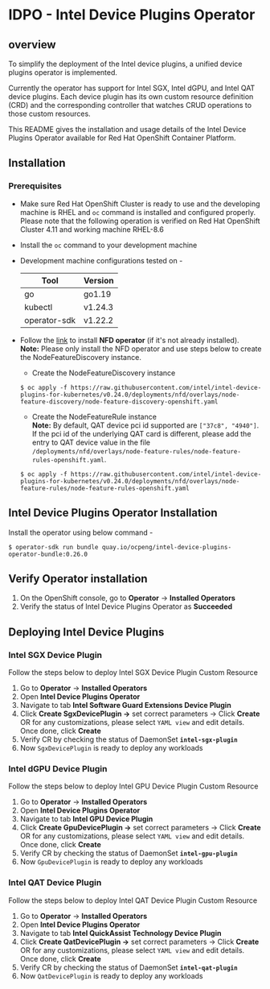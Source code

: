 # IDPO - Intel Device Plugins Operator 
## overview
To simplify the deployment of the Intel device plugins, a unified device plugins operator is implemented.

Currently the operator has support for Intel SGX, Intel dGPU, and Intel QAT device plugins. Each device plugin has its own custom resource definition (CRD) and the corresponding controller that watches CRUD operations to those custom resources.

This README gives the installation and usage details of the Intel Device Plugins Operator available for Red Hat OpenShift Container Platform.


## Installation

### Prerequisites 
- Make sure Red Hat OpenShift Cluster is ready to use and the developing machine is RHEL and `oc` command is installed and configured properly. Please note that the following operation is verified on Red Hat OpenShift Cluster 4.11 and working machine RHEL-8.6
- Install the `oc` command to your development machine
- Development machine configurations tested on -  

    | Tool        | Version  |
    | ------------- |-------------|
    |go | go1.19 |
    |kubectl | v1.24.3 |
    |operator-sdk | v1.22.2 |
- Follow the [link](https://docs.openshift.com/container-platform/4.10/hardware_enablement/psap-node-feature-discovery-operator.html) to install **NFD operator** (if it's not already installed).   
    **Note:** Please only install the NFD operator and use steps below to create the NodeFeatureDiscovery instance.  
    - Create the NodeFeatureDiscovery instance  
    ```
    $ oc apply -f https://raw.githubusercontent.com/intel/intel-device-plugins-for-kubernetes/v0.24.0/deployments/nfd/overlays/node-feature-discovery/node-feature-discovery-openshift.yaml
    ```
    - Create the NodeFeatureRule instance  
    **Note:** By default, QAT device pci id supported are `["37c8", "4940"]`. If the pci id of the underlying QAT card is different, please add the entry to QAT device value in the file `/deployments/nfd/overlays/node-feature-rules/node-feature-rules-openshift.yaml`.
    ``` 
    $ oc apply -f https://raw.githubusercontent.com/intel/intel-device-plugins-for-kubernetes/v0.24.0/deployments/nfd/overlays/node-feature-rules/node-feature-rules-openshift.yaml
    ```

## Intel Device Plugins Operator Installation
Install the operator using below command - 
```
$ operator-sdk run bundle quay.io/ocpeng/intel-device-plugins-operator-bundle:0.26.0
```

## Verify Operator installation
1.  On the OpenShift console, go to **Operator** -> **Installed Operators**
2.  Verify the status of Intel Device Plugins Operator as **Succeeded**

## Deploying Intel Device Plugins

### Intel SGX Device Plugin
Follow the steps below to deploy Intel SGX Device Plugin Custom Resource
1.	Go to **Operator** -> **Installed Operators**
2.  Open **Intel Device Plugins Operator**
3.  Navigate to tab **Intel Software Guard Extensions Device Plugin**
4.  Click **Create SgxDevicePlugin ->** set correct parameters -> Click **Create** 
    OR for any customizations, please select `YAML view` and edit details. Once done, click **Create**  
5.  Verify CR by checking the status of DaemonSet **`intel-sgx-plugin`**
6.  Now `SgxDevicePlugin` is ready to deploy any workloads

### Intel dGPU Device Plugin
Follow the steps below to deploy Intel GPU Device Plugin Custom Resource
1.	Go to **Operator** -> **Installed Operators**
2.  Open **Intel Device Plugins Operator**
3.  Navigate to tab **Intel GPU Device Plugin**
4.  Click **Create GpuDevicePlugin ->** set correct parameters -> Click **Create** 
    OR for any customizations, please select `YAML view` and edit details. Once done, click **Create**  
5.  Verify CR by checking the status of DaemonSet **`intel-gpu-plugin`**
6.  Now `GpuDevicePlugin` is ready to deploy any workloads

### Intel QAT Device Plugin
Follow the steps below to deploy Intel QAT Device Plugin Custom Resource
1.	Go to **Operator** -> **Installed Operators**
2.  Open **Intel Device Plugins Operator**
3.  Navigate to tab **Intel QuickAssist Technology Device Plugin**
4.  Click **Create QatDevicePlugin ->** set correct parameters -> Click **Create** 
    OR for any customizations, please select `YAML view` and edit details. Once done, click **Create**  
5.  Verify CR by checking the status of DaemonSet **`intel-qat-plugin`**
6.  Now `QatDevicePlugin` is ready to deploy any workloads